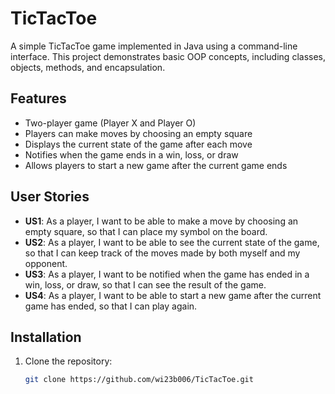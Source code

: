 # TicTacToe

A simple TicTacToe game implemented in Java using a command-line interface. This project demonstrates basic OOP concepts, including classes, objects, methods, and encapsulation.

## Features
- Two-player game (Player X and Player O)
- Players can make moves by choosing an empty square
- Displays the current state of the game after each move
- Notifies when the game ends in a win, loss, or draw
- Allows players to start a new game after the current game ends

## User Stories
- **US1**: As a player, I want to be able to make a move by choosing an empty square, so that I can place my symbol on the board.
- **US2**: As a player, I want to be able to see the current state of the game, so that I can keep track of the moves made by both myself and my opponent.
- **US3**: As a player, I want to be notified when the game has ended in a win, loss, or draw, so that I can see the result of the game.
- **US4**: As a player, I want to be able to start a new game after the current game has ended, so that I can play again.

## Installation
1. Clone the repository:
   ```sh
   git clone https://github.com/wi23b006/TicTacToe.git
